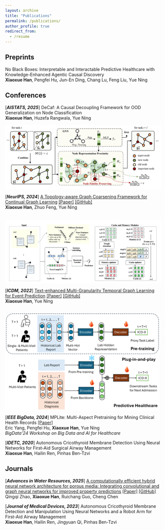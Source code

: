 ```yaml
---
layout: archive
title: "Publications"
permalink: /publications/
author_profile: true
redirect_from:
  - /resume
---
```


## **Preprints**

No Black Boxes: Interpretable and Interactable Predictive Healthcare with Knowledge-Enhanced Agentic Causal Discovery <br>
**Xiaoxue Han**, Pengfei Hu, Jun-En Ding, Chang Lu, Feng Liu, Yue Ning <be>


## **Conferences**
[***AISTATS, 2025***] DeCaf: A Causal Decoupling Framework for OOD Generalization on Node Classification <br>
**Xiaoxue Han**, Huzefa Rangwala, Yue Ning <be> 

<img align="top" width="600" src="/images/TACO.png" />

[***NeurIPS, 2024***] [A Topology-aware Graph Coarsening Framework for Continual Graph Learning](https://nips.cc/virtual/2024/poster/94876) [[Paper]](/files/TACO_paper.pdf) [[GitHub]](https://github.com/hanxiaoxue114/TACO)
<br>
**Xiaoxue Han**, Zhuo Feng, Yue Ning <be>
<br><br> 


<img align="top" width="600" src="/images/MTG.png" />

[***ICDM, 2022***] [Text-enhanced Multi-Granularity Temporal Graph Learning for Event Prediction](https://ieeexplore.ieee.org/document/10027692) [[Paper]](/files/MTG_paper.pdf) [[GitHub]](https://github.com/hanxiaoxue114/TACO)
<br>
**Xiaoxue Han**, Yue Ning <be>
<br><br> 

<img align="top" width="500" src="/images/MPlite.png" />

[***IEEE BigData, 2024***] MPLite: Multi-Aspect Pretraining for Mining Clinical Health Records [[Paper]](/files/MPLite_paper.pdf)
<br>
Eric Yang, Pengfei Hu, **Xiaoxue Han**, Yue Ning <br> 
*BigData'24 Workshop on Big Data and AI for Healthcare* <be>

[***IDETC, 2020***] Autonomous Cricothyroid Membrane Detection Using Neural Networks for First-Aid Surgical Airway Management
<br>
**Xiaoxue Han**, Hailin Ren, Pinhas Ben-Tzvi <be> 


## **Journals**

[***Advances in Water Resources, 2025***] [A computationally efficient hybrid neural network architecture for porous media: Integrating convolutional and graph neural networks for improved property predictions](https://www.sciencedirect.com/science/article/abs/pii/S0309170824002689) [[Paper]](/files/AWR.pdf) [[GitHub]](https://github.com/qingqizhao/GraphGNN-Hybrid-PorousMedia)
<br>
Qingqi Zhao, **Xiaoxue Han**, Ruichang Guo, Cheng Chen <be> 

[***Journal of Medical Devices, 2023***] Autonomous Cricothyroid Membrane Detection and Manipulation Using Neural Networks and a Robot Arm for First-Aid Airway Management
<br>
**Xiaoxue Han**, Hailin Ren, Jingyuan Qi, Pinhas Ben-Tzvi <be> 






